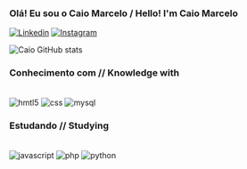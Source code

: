 ### Olá! Eu sou o Caio Marcelo / Hello! I'm Caio Marcelo

[![Linkedin](https://img.shields.io/badge/LinkedIn-0077B5?style=for-the-badge&logo=linkedin&logoColor=white)](https://www.linkedin.com/in/caio-marcelo-lima-ildefonso-campos-08728a26a/)
[![Instagram](https://img.shields.io/badge/Instagram-E4405F?style=for-the-badge&logo=instagram&logoColor=white)](https://www.instagram.com/caiomarcelo79_/)

![Caio GitHub stats](https://github-readme-stats.vercel.app/api?username=caiomarcelo79&show_icons=true&theme=merko)

### Conhecimento com // Knowledge with

<div style="display: inline_block"><br>

<img align="center" alt = "hmtl5" src="https://img.shields.io/badge/HTML5-E34F26?style=for-the-badge&logo=html5&logoColor=white">
<img align="center" alt = "css" src="https://img.shields.io/badge/CSS3-1572B6?style=for-the-badge&logo=css3&logoColor=white">
<img align="center" alt = "mysql" src="https://img.shields.io/badge/MySQL-00000F?style=for-the-badge&logo=mysql&logoColor=white">

<!--
<img align="center" alt = "c" src="https://img.shields.io/badge/C-00599C?style=for-the-badge&logo=c&logoColor=white">
<img align="center" alt = "c++" src="https://img.shields.io/badge/C%2B%2B-00599C?style=for-the-badge&logo=c%2B%2B&logoColor=white">

-->

</div>

### Estudando // Studying

<div style="display: inline_block"><br>

<img align="center" alt = "javascript" src="https://img.shields.io/badge/JavaScript-F7DF1E?style=for-the-badge&logo=javascript&logoColor=black">
<img align="center" alt = "php" src="https://img.shields.io/badge/PHP-777BB4?style=for-the-badge&logo=php&logoColor=white">
<img align="center" alt = "python" src="https://img.shields.io/badge/python-3670A0?style=for-the-badge&logo=python&logoColor=ffdd54">

</div>
